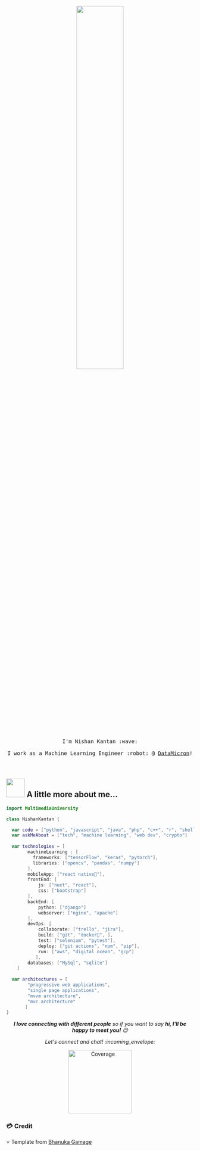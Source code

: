  <p align="center">
     <img src="https://magiccopy.xyz/assets/images/hadder.gif" width="50%">
    <br><br>
    <samp>
      I'm Nishan Kantan :wave:
      <br><br>
      I work as a Machine Learning Engineer :robot: @ <a href="https://datamicron.com/">DataMicron</a>!
      <br>
    </samp>
</p>

<br>

## <img src="https://hbobis.files.wordpress.com/2015/12/animation-rocket.gif?w=202&h=299" width="50"> A little more about me... 

```swift
import MultimediaUniversity

class NishanKantan {

  var code = ["python", "javascript", "java", "php", "c++", "r", "shell"]
  var askMeAbout = ["tech", "machine learning", "web dev", "crypto"]
  
  var technologies = [
        machineLearning : [
          frameworks: ["tensorFlow", "keras", "pytorch"],
          libraries: ["opencv", "pandas", "numpy"]
        ],
        mobileApp: ["react native📱"],
        frontEnd: [
            js: ["nuxt", "react"],
            css: ["bootstrap"]
        ],
        backEnd: [
            python: ["django"]
            webserver: ["nginx", "apache"]
        ],
        devOps: [
            collaborate: ["trello", "jira"],
            build: ["git", "docker🐳", ],
            test: ["selenium", "pytest"],
            deploy: ["git actions", "npm", "pip"],
            run: ["aws", "digital ocean", "gcp"]
           ],
        databases: ["MySql", "sqlite"]
    ]
    
  var architectures = [
        "progressive web applications", 
        "single page applications", 
        "mvvm architecture", 
        "mvc architecture"
       ]
}
```

<p align="center"> 
  <em><b>I love connecting with different people</b> so if you want to say <b>hi, I'll be happy to meet you!</b> 😊</em>
</p>
<p align="center">
  <i> Let's connect and chat! :incoming_envelope: </i>
</p>
<p align="center">
   <a href="https://www.linkedin.com/in/nishan-kantan/">
  <img alt="Coverage" src="https://img.shields.io/badge/-NishanKantan-blue?style=flat-square&logo=Linkedin&logoColor=white&link=https://www.linkedin.com/in/nishan-kantan/" width="170">
  </a>
</p>

### 💳 Credit
⭐️ Template from [Bhanuka Gamage](https://github.com/bhanukaManesha)<br>
